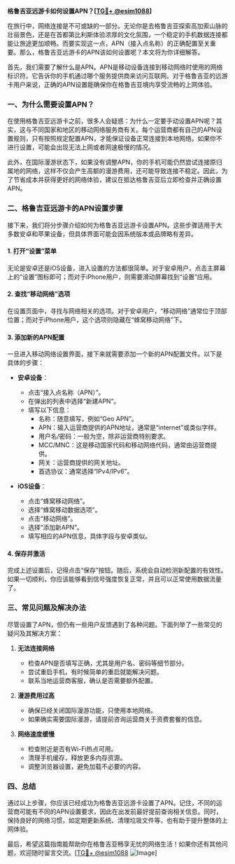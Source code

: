 **格鲁吉亚远游卡如何设置APN？[[TG💪+ @esim1088](https://t.me/s/esim1088)]**

在旅行中，网络连接是不可或缺的一部分。无论你是去格鲁吉亚探索高加索山脉的壮丽景色，还是在首都第比利斯体验浓厚的文化氛围，一个稳定的手机数据连接都能让旅途更加顺畅。而要实现这一点，APN（接入点名称）的正确配置至关重要。那么，格鲁吉亚远游卡的APN该如何设置呢？本文将为你详细解答。

首先，我们需要了解什么是APN。APN是移动设备连接到移动网络时使用的网络标识符。它告诉你的手机通过哪个服务提供商来访问互联网。对于格鲁吉亚的远游卡用户来说，正确的APN设置能确保你在格鲁吉亚境内享受流畅的上网体验。

### 一、为什么需要设置APN？

在使用格鲁吉亚远游卡之前，很多人会疑惑：为什么一定要手动设置APN呢？其实，这与不同国家和地区的移动网络服务商有关。每个运营商都有自己的APN设置规则，只有按照规定配置APN，才能保证设备正常连接到本地网络。如果你不进行设置，可能会出现无法上网或者网速极慢的情况。

此外，在国际漫游状态下，如果没有调整APN，你的手机可能仍然尝试连接原归属地的网络，这样不仅会产生高额的漫游费用，还可能导致连接不稳定。因此，为了节省成本并获得更好的网络体验，建议在抵达格鲁吉亚后立即检查并正确设置APN。

### 二、格鲁吉亚远游卡的APN设置步骤

接下来，我们将分步骤介绍如何为格鲁吉亚远游卡设置APN。这些步骤适用于大多数安卓和苹果设备，但具体界面可能会因系统版本或品牌略有差异。

#### 1. 打开“设置”菜单
无论是安卓还是iOS设备，进入设置的方法都很简单。对于安卓用户，点击主屏幕上的“设置”图标即可；而对于iPhone用户，则需要滑动屏幕找到“设置”应用。

#### 2. 查找“移动网络”选项
在设置页面中，寻找与网络相关的选项。对于安卓用户，“移动网络”通常位于顶部位置；而对于iPhone用户，这个选项则隐藏在“蜂窝移动网络”下。

#### 3. 添加新的APN配置
一旦进入移动网络设置界面，接下来就需要添加一个新的APN配置文件。以下是具体的步骤：

- **安卓设备**：
  - 点击“接入点名称（APN）”。
  - 在弹出的列表中选择“新建APN”。
  - 填写以下信息：
    - 名称：随意填写，例如“Geo APN”。
    - APN：输入运营商提供的APN地址，通常是“internet”或类似字样。
    - 用户名/密码：一般为空，除非运营商特别要求。
    - MCC/MNC：这是移动国家代码和移动网络代码，通常由运营商提供。
    - 网关：运营商提供的网关地址。
    - 首选协议：通常选择“IPv4/IPv6”。

- **iOS设备**：
  - 点击“蜂窝移动网络”。
  - 选择“蜂窝移动数据选项”。
  - 点击“移动网络”。
  - 选择“添加新APN”。
  - 填写相应的APN信息，具体字段与安卓类似。

#### 4. 保存并激活
完成上述设置后，记得点击“保存”按钮。随后，系统会自动检测新配置的有效性。如果一切顺利，你应该能够看到信号强度恢复正常，并且可以正常使用数据流量了。

### 三、常见问题及解决办法

尽管设置了APN，但仍有一些用户反馈遇到了各种问题。下面列举了一些常见的疑问及其解决方案：

1. **无法连接网络**
   - 检查APN是否填写正确，尤其是用户名、密码等细节部分。
   - 尝试重启手机，有时候简单的重启就能解决问题。
   - 联系当地运营商客服，确认是否需要额外配置。

2. **漫游费用过高**
   - 确保已经关闭国际漫游功能，只使用本地网络。
   - 如果确实需要国际漫游，请提前咨询运营商关于资费套餐的信息。

3. **网络速度缓慢**
   - 检查附近是否有Wi-Fi热点可用。
   - 清理手机缓存，释放更多内存资源。
   - 调整浏览器设置，避免加载不必要的内容。

### 四、总结

通过以上步骤，你应该已经成功为格鲁吉亚远游卡设置了APN。记住，不同的运营商可能有不同的APN设置要求，因此在出发前最好提前查询相关信息。同时，保持良好的网络习惯，如定期更新系统、清理垃圾文件等，也有助于提升整体的上网体验。

最后，希望这篇指南能帮助你在格鲁吉亚畅享无忧的网络生活！如果你还有其他问题，欢迎随时留言交流。[[TG💪+ @esim1088](https://t.me/s/esim1088) ![Image](https://i.postimg.cc/4NQfJmqS/Snipaste-2025-05-13-00-14-12.png)]